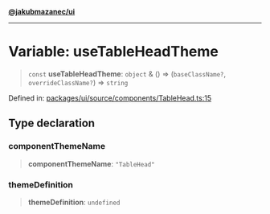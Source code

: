 [**@jakubmazanec/ui**](../README.md)

---

# Variable: useTableHeadTheme

> `const` **useTableHeadTheme**: `object` & () => (`baseClassName?`, `overrideClassName?`) =>
> `string`

Defined in:
[packages/ui/source/components/TableHead.ts:15](https://github.com/jakubmazanec/tools/blob/a9ba87d349a220bbed24d161794f90a6ba6009e5/packages/ui/source/components/TableHead.ts#L15)

## Type declaration

### componentThemeName

> **componentThemeName**: `"TableHead"`

### themeDefinition

> **themeDefinition**: `undefined`
